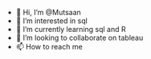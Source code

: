 - 👋 Hi, I’m @Mutsaan
- 👀 I’m interested in sql
- 🌱 I’m currently learning sql and R
- 💞️ I’m looking to collaborate on tableau
- 📫 How to reach me

<!---
Mutsaan/Mutsaan is a ✨ special ✨ repository because its `README.md` (this file) appears on your GitHub profile.
You can click the Preview link to take a look at your changes.
--->
